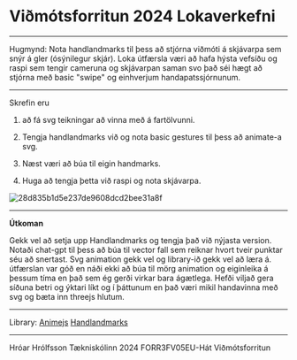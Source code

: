 # Viðmótsforritun 2024 Lokaverkefni


-- -

Hugmynd: Nota handlandmarks til þess að stjórna viðmóti á skjávarpa sem snýr á gler (ósýnilegur skjár). Loka útfærsla væri að hafa hýsta vefsíðu og raspi sem tengir cameruna og skjávarpan saman svo það séi hægt að stjórna með basic "swipe" og einhverjum handapatssjórnunum. 

-- -

Skrefin eru
1. að fá svg teikningar að vinna með á fartölvunni.

2. Tengja handlandmarks við og nota basic gestures til þess að animate-a svg.

3. Næst væri að búa til eigin handmarks.

4. Huga að tengja þetta við raspi og nota skjávarpa.


![28d835b1d5e237de9608dcd2bee31a8f](https://github.com/hroihrolfs/vidmotsforr_2024/assets/89214090/0ecb9a47-0885-4834-a2e3-6f2bbdf82c8e)

-- -
**Útkoman**

Gekk vel að setja upp Handlandmarks og tengja það við nýjasta version. Notaði chat-gpt til þess að búa til vector fall sem reiknar hvort tveir punktar séu að snertast. Svg animation gekk vel og library-ið gekk vel að læra á.
útfærslan var góð en náði ekki að búa til mörg animation og eiginleika á þessum tíma en það sem ég gerði virkar bara ágætlega. Hefði viljað gera síðuna betri og ýktari líkt og í þáttunum en það væri mikil handavinna með svg og bæta inn threejs hlutum.



-- -

Library:
[Animejs](https://animejs.com/documentation/#cssSelector)
[Handlandmarks](https://developers.google.com/mediapipe/solutions/vision/hand_landmarker)
-- -
Hróar Hrólfsson
Tækniskólinn 2024
FORR3FV05EU-Hát Viðmótsforritun 


